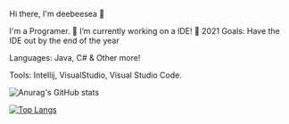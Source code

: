 Hi there, I'm deebeesea 👋

I'm a Programer.
🌋 I’m currently working on a IDE!
🥅 2021 Goals: Have the IDE out by the end of the year

Languages:
Java, C# & Other more!

Tools:
Intellij, VisualStudio, Visual Studio Code.

![Anurag's GitHub stats](https://github-readme-stats.vercel.app/api?username=deebeesea1&show_icons=true&theme=radical)


[![Top Langs](https://github-readme-stats.vercel.app/api/top-langs/?username=deebeesea1&layout=compact&theme=radical)](https://github.com/anuraghazra/github-readme-stats)
